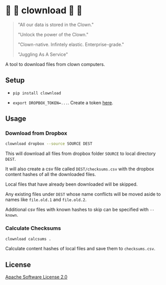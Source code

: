 # 🤡 🎪 clownload 🎪 🤡

> "All our data is stored in the Clown."
>
> "Unlock the power of the Clown."
>
> "Clown-native. Infintely elastic.  Enterprise-grade."
>
> "Juggling As A Service"

A tool to download files from clown computers.

## Setup

* `pip install clownload`

* `export DROPBOX_TOKEN=...`.   Create a token [here][apps].


## Usage


### Download from Dropbox
```sh
clownload dropbox --source SOURCE DEST
```

This will download all files from dropbox folder `SOURCE` to local
directory `DEST`.

It will also create a csv file called `DEST/checksums.csv` with the dropbox
content hashes of all the downloaded files.

Local files that have already been downloaded will be skipped.

Any existing files under `DEST` whose name conflicts will be moved aside to
names like `file.old.1` and `file.old.2`.

Additional csv files with known hashes to skip can be specified with `--known`.

### Calculate Checksums
```sh
clownload calcsums .
```

Calculate content hashes of local files and save them to `checksums.csv`.

## License
[Apache Software License 2.0][license]


[apps]: https://www.dropbox.com/developers/apps
[license]: https://www.apache.org/licenses/LICENSE-2.0.html